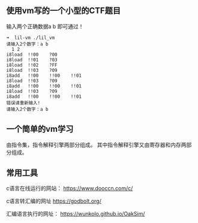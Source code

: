## 使用vm写的一个小型的CTF题目

输入两个正确数据a b 即可通过！

```
➜  lil-vm ./lil_vm
请输入2个数字：a b 
  1 2
i8load  !!00    ?00
i8load  !!01    ?03
i8load  !!02    ?FF
i8load  !!03    ?09
i8add   !!00    !!00    !!01
i8load  !!03    ?09
i8add   !!00    !!00    !!01
i8load  !!03    ?09
i8add   !!00    !!00    !!01
错误请重新输入!
请输入2个数字：a b 
```




## 一个简单的vm学习

由指令集，指令解释引擎两部分组成。
其中指令解释引擎又由寄存器和内存两部分组成。

## 常用工具

c语言在线运行的网站：
https://www.dooccn.com/c/


c语言转汇编的网址
https://godbolt.org/


汇编语言执行的网址：
https://wunkolo.github.io/OakSim/